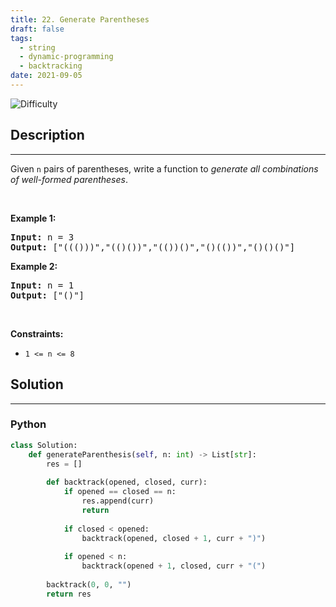 ```yaml
---
title: 22. Generate Parentheses
draft: false
tags: 
  - string
  - dynamic-programming
  - backtracking
date: 2021-09-05
---
```


![Difficulty](https://img.shields.io/badge/Difficulty-Medium-blue.svg)

## Description

---
<p>Given <code>n</code> pairs of parentheses, write a function to <em>generate all combinations of well-formed parentheses</em>.</p>

<p>&nbsp;</p>
<p><strong class="example">Example 1:</strong></p>
<pre><strong>Input:</strong> n = 3
<strong>Output:</strong> ["((()))","(()())","(())()","()(())","()()()"]
</pre><p><strong class="example">Example 2:</strong></p>
<pre><strong>Input:</strong> n = 1
<strong>Output:</strong> ["()"]
</pre>
<p>&nbsp;</p>
<p><strong>Constraints:</strong></p>

<ul>
	<li><code>1 &lt;= n &lt;= 8</code></li>
</ul>


## Solution

---
### Python
``` py title='generate-parentheses'
class Solution:
    def generateParenthesis(self, n: int) -> List[str]:
        res = []
        
        def backtrack(opened, closed, curr):
            if opened == closed == n:
                res.append(curr)
                return
            
            if closed < opened:
                backtrack(opened, closed + 1, curr + ")")
            
            if opened < n:
                backtrack(opened + 1, closed, curr + "(")
            
        backtrack(0, 0, "")
        return res

```

